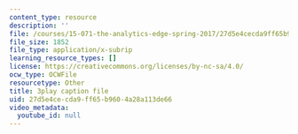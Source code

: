 ```yaml
---
content_type: resource
description: ''
file: /courses/15-071-the-analytics-edge-spring-2017/27d5e4cecda9ff65b9604a28a113de66_QDzTeo6n0Q8.srt
file_size: 1852
file_type: application/x-subrip
learning_resource_types: []
license: https://creativecommons.org/licenses/by-nc-sa/4.0/
ocw_type: OCWFile
resourcetype: Other
title: 3play caption file
uid: 27d5e4ce-cda9-ff65-b960-4a28a113de66
video_metadata:
  youtube_id: null
---
```

